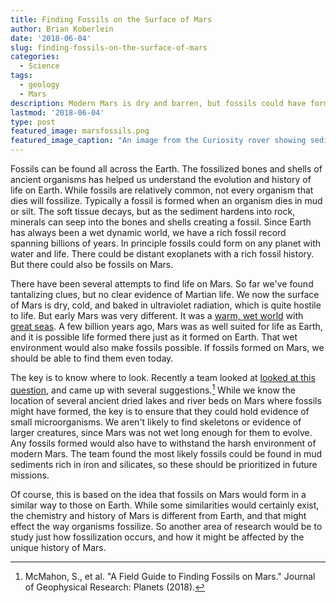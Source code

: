 ```yaml
---
title: Finding Fossils on the Surface of Mars
author: Brian Koberlein
date: '2018-06-04'
slug: finding-fossils-on-the-surface-of-mars
categories:
  - Science
tags:
  - geology
  - Mars
description: Modern Mars is dry and barren, but fossils could have formed when Mars was wet and young
lastmod: '2018-06-04'
type: post
featured_image: marsfossils.png
featured_image_caption: "An image from the Curiosity rover showing sediment layers of an ancient lake. Credit: NASA/JPL-Caltech/MSSS"
---
```


Fossils can be found all across the Earth. The fossilized bones and shells of ancient organisms has helped us understand the evolution and history of life on Earth. While fossils are relatively common, not every organism that dies will fossilize. Typically a fossil is formed when an organism dies in mud or silt. The soft tissue decays, but as the sediment hardens into rock, minerals can seep into the bones and shells creating a fossil. Since Earth has always been a wet dynamic world, we have a rich fossil record spanning billions of years. In principle fossils could form on any planet with water and life. There could be distant exoplanets with a rich fossil history. But there could also be fossils on Mars. 

There have been several attempts to find life on Mars. So far we've found tantalizing clues, but no clear evidence of Martian life. We now the surface of Mars is dry, cold, and baked in ultraviolet radiation, which is quite hostile to life. But early Mars was very different. It was a [warm, wet world](https://briankoberlein.com/2014/07/02/rusted-development/) with [great seas](https://briankoberlein.com/2015/03/07/blue-mars/). A few billion years ago, Mars was as well suited for life as Earth, and it is possible life formed there just as it formed on Earth. That wet environment would also make fossils possible. If fossils formed on Mars, we should be able to find them even today.

The key is to know where to look. Recently a team looked at [looked at this question](https://agupubs.onlinelibrary.wiley.com/doi/abs/10.1029/2017JE005478), and came up with several suggestions.[^1] While we know the location of several ancient dried lakes and river beds on Mars where fossils might have formed, the key is to ensure that they could hold evidence of small microorganisms. We aren't likely to find skeletons or evidence of larger creatures, since Mars was not wet long enough for them to evolve. Any fossils formed would also have to withstand the harsh environment of modern Mars. The team found the most likely fossils could be found in mud sediments rich in iron and silicates, so these should be prioritized in future missions.  

Of course, this is based on the idea that fossils on Mars would form in a similar way to those on Earth. While some similarities would certainly exist, the chemistry and history of Mars is different from Earth, and that might effect the way organisms fossilize. So another area of research would be to study just how fossilization occurs, and how it might be affected by the unique history of Mars.

[^1]: McMahon, S., et al. "A Field Guide to Finding Fossils on Mars." Journal of Geophysical Research: Planets (2018).